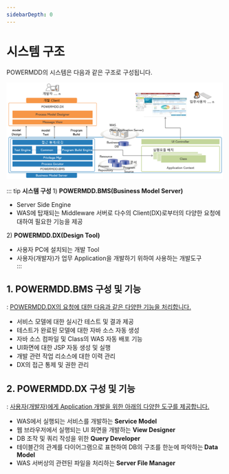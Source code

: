 ```yaml
---
sidebarDepth: 0
---
```

# 시스템 구조

POWERMDD의 시스템은 다음과 같은 구조로 구성됩니다.

![SystemStructure](../.vuepress/public/SystemStructure.png)

::: tip <Badge type="tip" text="Remark" vertical="middle" /> <b> 시스템 구성 </b>
1\) <b>POWERMDD.BMS(Business Model Server) </b> <br/>
  - Server Side Engine <br/>
  - WAS에 탑재되는 Middleware 서버로 다수의 Client(DX)로부터의 다양한 요청에 대하여 필요한 기능을 제공 <br/>

2\) <b>POWERMDD.DX(Design Tool) </b> <br/>
  - 사용자 PC에 설치되는 개발 Tool <br/>
  - 사용자(개발자)가 업무 Application을 개발하기 위하여 사용하는 개발도구  <br/>
:::

## 1. POWERMDD.BMS 구성 및 기능

: <u>POWERMDD.DX의 요청에 대한 다음과 같은 다양한 기능을 처리합니다.</u>

- 서비스 모델에 대한 실시간 테스트 및 결과 제공
- 테스트가 완료된 모델에 대한 자바 소스 자동 생성
- 자바 소스 컴파일 및 Class의 WAS 자동 배포 기능
- UI화면에 대한 JSP 자동 생성 및 실행
- 개발 관련 작업 리소스에 대한 이력 관리
- DX의 접근 통제 및 권한 관리

## 2. POWERMDD.DX 구성 및 기능

: <u>사용자(개발자)에게 Application 개발을 위한 아래의 다양한 도구를 제공합니다.</u>

- WAS에서 실행되는 서비스를 개발하는 <b> Service Model </b>
- 웹 브라우저에서 실행되는 UI 화면을 개발하는 <b> View Designer </b>
- DB 조작 및 쿼리 작성을 위한 <b>Query Developer </b>
- 테이블간의 관계를 다이어그램으로 표현하여 DB의 구조를 한눈에 파악하는<b> Data Model </b>
- WAS 서버상의 관련된 파일을 처리하는 <b> Server File Manager </b>


<style type='text/css'>
  [class*="boxBorder"] { border: 1px solid #bbb; }
  [class="font20"] { font-size: 20px }
  [class*="font18"] { font-size: 18px }
  [class="boxB"] { background: #6a8bad3b;padding:10px;border-radius: 4px; }
  [class="spanBtn"] { border: 1px solid #bbb; border-radius: 4px;padding: 3px;background:white; color:dimgrey; }
  [class="spanBtnG"] { border: 1px solid #bbb; border-radius: 4px;padding: 3px;color:forestgreen; background:white;  }
  [class="spanEx"] { color: #00a4ff; }
  [class="fontB"] { color: rgb(106, 139, 173); font-size:18px }
</style>